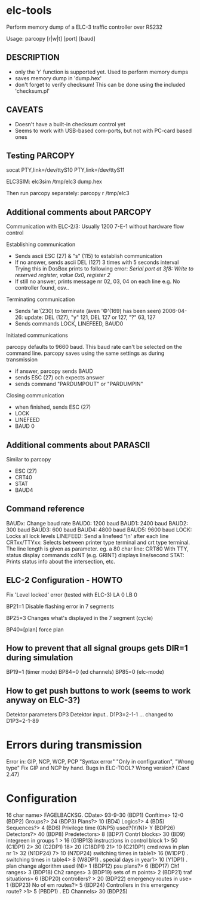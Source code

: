 elc-tools
=========

Perform memory dump of a ELC-3 traffic controller over RS232

Usage:
parcopy [r|w|t] [port] [baud]


DESCRIPTION
-----------

* only the 'r' function is supported yet. Used to perform memory dumps
* saves memory dump in 'dump.hex'
* don't forget to verify checksum! This can be done using the included 'checksum.pl'

CAVEATS
-------

* Doesn't have a built-in checksum control yet
* Seems to work with USB-based com-ports, but not with PC-card based ones

Testing PARCOPY
---------------
socat PTY,link=/dev/ttyS10 PTY,link=/dev/ttyS11

ELC3SIM:
elc3sim /tmp/elc3 dump.hex

Then run parcopy separately:
parcopy r /tmp/elc3

Additional comments about PARCOPY
---------------------------------

Communication with ELC-2/3: Usually 1200 7-E-1 without hardware flow control

Establishing communication
* Sends ascii ESC (27) & "s" (115) to establish communication
* If no answer, sends ascii DEL (127) 3 times with 5 seconds interval
  Trying this in DosBox prints to following error:
  *Serial port at 3f8: Write to reserved register, value 0x0, register 2*
* If still no answer, prints message nr 02, 03, 04 
  on each line e.g. No controller found, osv..

Terminating communication
* Sends 'æ'(230) to terminate (även '©'(169) has been seen)
  2006-04-26: update: DEL (127), "y" 121, DEL 127 or 127, "?" 63, 127
* Sends commands LOCK, LINEFEED, BAUD0

Initiated communications

parcopy defaults to 9660 baud. This baud rate can't be selected on the
command line. parcopy saves using the same settings as during
transmission

- if answer, parcopy sends BAUD
- sends ESC (27) och expects answer
- sends command "PARDUMPOUT" or "PARDUMPIN"

Closing communication
- when finished, sends ESC (27)
- LOCK
- LINEFEED
 - BAUD 0

Additional comments about PARASCII
----------------------------------

Similar to parcopy
- ESC (27)
- CRT40
- STAT
- BAUD4

Command reference
-----------------

BAUDx: Change baud rate
BAUD0: 1200 baud
BAUD1: 2400 baud
BAUD2: 300 baud
BAUD3: 600 baud
BAUD4: 4800 baud
BAUD5: 9600 baud
LOCK: Locks all lock levels
LINEFEED: Send a linefeed '\n' after each line
CRTxx/TTYxx: Selects between printer type terminal and crt type terminal.
             The line length is given as parameter.
             eg. a 80 char line: CRT80
             With TTY, status display commands xxINT (e.g. GRINT) displays
             line/second
STAT: Prints status info about the intersection, etc.

ELC-2 Configuration - HOWTO
---------------------------

Fix 'Level locked' error (tested with ELC-3)
LA
0
LB
0

BP21=1
Disable flashing error in 7 segments

BP25=3
Changes what's displayed in the 7 segment (cycle)

BP40=[plan]
force plan

How to prevent that all signal groups gets DIR=1 during simulation
------------------------------------------------------------------

BP19=1 (timer mode)
BP84=0 (ed channels)
BP85=0 (elc-mode)


How to get push buttons to work (seems to work anyway on ELC-3?)
----------------------------------------------------------------
Detektor parameters
DP3 Detektor input..
D1P3=2-1-1 ... changed to D1P3=2-1-89

Errors during transmission
==========================
Error in: GIP, NCP, WCP, PCP
"Syntax error" "Only in configuration", "Wrong type"
Fix GIP and NCP by hand.
Bugs in ELC-TOOL? Wrong version? (Card 2.47)

Configuration
=============
16 char name> FAGELBACKSG.
CDate> 93-9-30 (BDP1)
Conftime> 12-0 (BDP2)
Groups?> 24 (BDP3)
Plans?> 10 (BD4)
Logics?> 4 (BD5)
Sequences?> 4 (BD6)
Privilege time (GNP5) used?(Y/N)> Y (BDP26)
Detectors?>  40 (BDP8)
Predetectors> 8 (BDP7)
Contrl blocks> 30 (BD9)
integreen in groups 1 > 16 (G1BP13)
instructions in control block 1> 50 (C1DP1)
                              2> 30 (C2DP1)
                              18> 20 (C18DP1)
                              21> 10 (C21DP1)
cmd rows in plan nr 1> 32 (N1DP24)
                    7> 10 (N7DP24)
switching times in table1> 16 (W1DP1)
          .
switching times in table4> 8 (W8DP1)
          .
special days in year1> 10 (Y1DP1)
          .
plan change algorithm used (N)> 1 (BDP12)
psu plans?> 6 (BDP17)
Ch1 ranges> 3 (BDP18)
Ch2 ranges> 3 (BDP19)
sets of m points> 2 (BDP21)
traf situations> 6 (BDP20)
controllers? > 20 (BDP22)
emergency routes in use> 1 (BDP23)
No of em routes?> 5 (BDP24)
Controllers in this emergency route? >1> 5 (PBDP1)
           .
ED Channels> 30 (BDP25)

